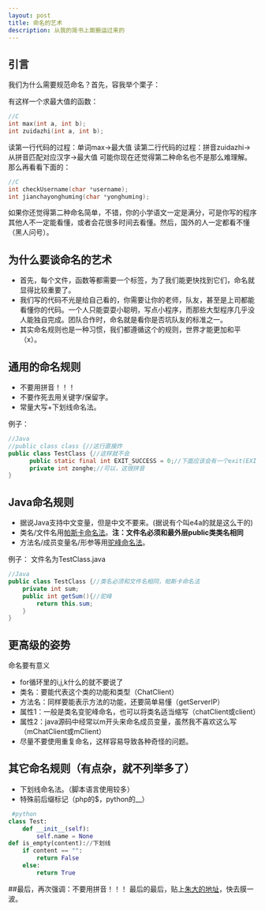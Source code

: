 ```yaml
---
layout: post
title: 命名的艺术
description: 从我的简书上面搬运过来的
---
```


## 引言
我们为什么需要规范命名？首先，容我举个栗子：

有这样一个求最大值的函数：

```c
//C
int max(int a, int b);
int zuidazhi(int a, int b);
```

读第一行代码的过程：单词max->最大值
读第二行代码的过程：拼音zuidazhi->从拼音匹配对应汉字->最大值
可能你现在还觉得第二种命名也不是那么难理解。那么再看看下面的：

```c
//C
int checkUsername(char *username);
int jianchayonghuming(char *yonghuming);
```

如果你还觉得第二种命名简单，不错，你的小学语文一定是满分，可是你写的程序其他人不一定能看懂，或者会花很多时间去看懂。然后，国外的人一定都看不懂（黑人问号）。

## 为什么要谈命名的艺术
- 首先，每个文件，函数等都需要一个标签，为了我们能更快找到它们，命名就显得比较重要了。
- 我们写的代码不光是给自己看的，你需要让你的老师，队友，甚至是上司都能看懂你的代码。一个人只能耍耍小聪明，写点小程序，而那些大型程序几乎没人能独自完成。团队合作时，命名就是看你是否坑队友的标准之一。
- 其实命名规则也是一种习惯，我们都遵循这个的规则，世界才能更加和平（x）。

## 通用的命名规则
- 不要用拼音！！！
- 不要作死去用关键字/保留字。
- 常量大写+下划线命名法。

例子：

```java
//Java
//public class class {//这行直接炸
public class TestClass {//这样就不会
      public static final int EXIT_SUCCESS = 0;//下面应该会有一个exit(EXIT_SUCCESS);吧，手动滑稽
      private int zonghe;//可以，这很拼音
}
```

## Java命名规则
- 据说Java支持中文变量，但是中文不要来。(据说有个叫e4a的就是这么干的)
- 类名/文件名用[帕斯卡命名法](http://baike.baidu.com/view/1276459.htm)。<b>注：文件名必须和最外层public类类名相同</b>
- 方法名/成员变量名/形参等用[驼峰命名法](http://baike.baidu.com/view/1165629.htm)。

例子：
文件名为TestClass.java
```java
//Java
public class TestClass {//类名必须和文件名相同，帕斯卡命名法
    private int sum;
    public int getSum(){//驼峰
        return this.sum;
    }
}
```

## 更高级的姿势
命名要有意义
- for循环里的i,j,k什么的就不要说了
- 类名：要能代表这个类的功能和类型（ChatClient）
- 方法名：同样要能表示方法的功能，还要简单易懂（getServerIP）
- 属性1：一般是类名变驼峰命名，也可以将类名适当缩写（chatClient或client）
- 属性2：java源码中经常以m开头来命名成员变量，虽然我不喜欢这么写（mChatClient或mClient）
- 尽量不要使用重复命名，这样容易导致各种奇怪的问题。


## 其它命名规则（有点杂，就不列举多了）
- 下划线命名法。（脚本语言使用较多）
- 特殊前后缀标记（php的$，python的__）

```python
 #python
class Test:
    def __init__(self):
        self.name = None
def is_empty(content)://下划线
    if content == "":
        return False
    else:
        return True
```

##最后，再次强调：不要用拼音！！！
最后的最后，贴上[朱大的地址](http://www.jianshu.com/users/d73c34b951ef)，快去膜一波。
